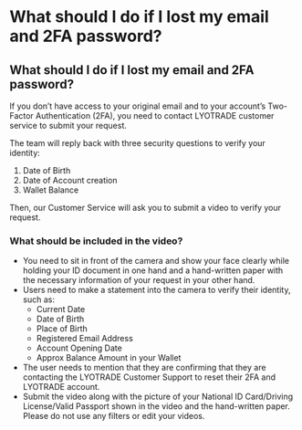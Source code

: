 # What should I do if I lost my email and 2FA password?

## What should I do if I lost my email and 2FA password?

If you don’t have access to your original email and to your account’s Two-Factor Authentication (2FA), you need to contact LYOTRADE customer service to submit your request.&#x20;

The team will reply back with three security questions to verify your identity:&#x20;

1. Date of Birth
2. Date of Account creation
3. Wallet Balance&#x20;

Then, our Customer Service will ask you to submit a video to verify your request.

### **What should be included in the video?**  <a href="#_yhzcs1qqzpkr" id="_yhzcs1qqzpkr"></a>

* You need to sit in front of the camera and show your face clearly while holding your ID document in one hand and a hand-written paper with the necessary information of your request in your other hand.
* Users need to make a statement into the camera to verify their identity, such as:&#x20;
  * Current Date&#x20;
  * Date of Birth&#x20;
  * Place of Birth&#x20;
  * Registered Email Address
  * Account Opening Date&#x20;
  * Approx Balance Amount in your Wallet
* The user needs to mention that they are confirming that they are contacting the LYOTRADE Customer Support to reset their 2FA and LYOTRADE account.&#x20;
* Submit the video along with the picture of your National ID Card/Driving License/Valid Passport shown in the video and the hand-written paper. Please do not use any filters or edit your videos.
